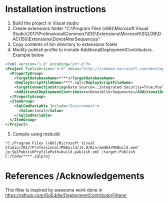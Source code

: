 Installation instructions
=========================
1. Build the project in Visual studio
2. Create extensions folder "C:\Program Files (x86)\Microsoft Visual Studio\2017\Professional\Common7\IDE\Extensions\Microsoft\SQLDB\DAC\150\Extensions\DonotAlterSequences"
3. Copy contents of bin directory to extensions folder
4. Modify publish profile to include AdditionalDeploymentContributors. Example below
```xml
<?xml version="1.0" encoding="utf-8"?>
<Project ToolsVersion="4.0" xmlns="http://schemas.microsoft.com/developer/msbuild/2003">
  <PropertyGroup>
	<TargetDatabaseName>****</TargetDatabaseName>
	<DeployScriptFileName>****.sql</DeployScriptFileName>
	<TargetConnectionString>Data Source=.;Integrated Security=True;Pooling=False</TargetConnectionString>
	<AdditionalDeploymentContributors>DonotAlterSequences</AdditionalDeploymentContributors>
  </PropertyGroup>
  <ItemGroup>
	<SqlCmdVariable Include="Environment">
	  <Value>local</Value>
	</SqlCmdVariable>
  </ItemGroup>
</Project>
````

5. Compile using msbuild
````
"C:/Program Files (x86)/Microsoft Visual Studio/2017/Professional/MSBuild/15.0/Bin/amd64/MSBuild.exe" /p:SqlPublishProfilePath=build.publish.xml /target:Publish C:/Code/****.sqlproj
````

References /Acknowledgements
=========================
This filter is inspired by awesome work done in https://github.com/GoEddie/DeploymentContributorFilterer 
